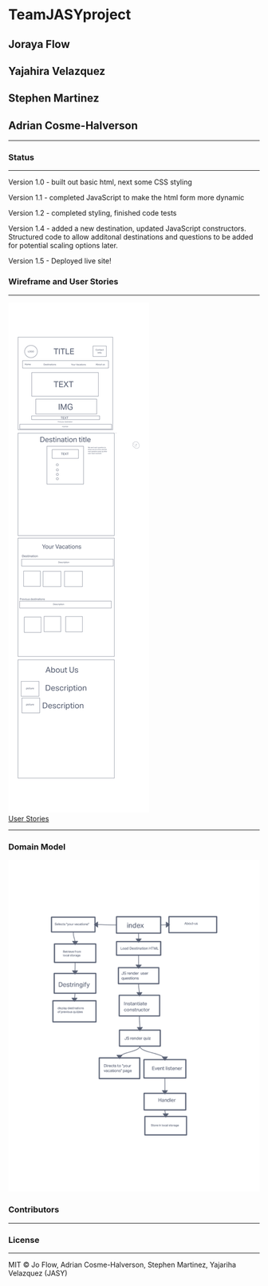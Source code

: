 # TeamJASYproject 

## Joraya Flow  

## Yajahira Velazquez  
## Stephen Martinez  
## Adrian Cosme-Halverson  
***
### **Status**

***
Version 1.0 - built out basic html, next some CSS styling

Version 1.1 - completed JavaScript to make the html form more dynamic

Version 1.2 - completed styling, finished code tests

Version 1.4 - added a new destination, updated JavaScript constructors. Structured code to allow additonal destinations and questions to be added for potential scaling options later.

Version 1.5 - Deployed live site! 

### Wireframe and User Stories
***
![WireFrame](./img/prep/Wireframe.png)  
[User Stories](https://github.com/orgs/TeamJasy/projects/1/views/1?layout=board)  
***
### Domain Model
![DomainModel](./img/prep/Domain%20Modeling.png)



### **Contributors**
***

### License
***

MIT © Jo Flow, Adrian Cosme-Halverson, Stephen Martinez, Yajariha Velazquez (JASY)